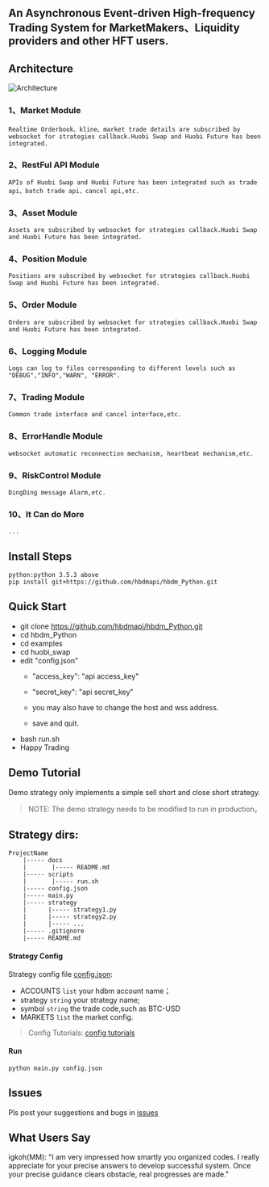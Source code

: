 

## An Asynchronous Event-driven High-frequency Trading System for MarketMakers、Liquidity providers and other HFT users.
## Architecture

![Architecture](https://raw.githubusercontent.com/hbdmapi/hbdm_Python/master/docs/framework.png)

   ### 1、Market Module
    Realtime Orderbook、kline、market trade details are subscribed by websocket for strategies callback.Huobi Swap and Huobi Future has been integrated.
   ### 2、RestFul API Module
    APIs of Huobi Swap and Huobi Future has been integrated such as trade api、batch trade api、cancel api,etc. 
   ### 3、Asset Module
    Assets are subscribed by websocket for strategies callback.Huobi Swap and Huobi Future has been integrated.
   ### 4、Position Module
    Positions are subscribed by websocket for strategies callback.Huobi Swap and Huobi Future has been integrated.
   ### 5、Order Module
    Orders are subscribed by websocket for strategies callback.Huobi Swap and Huobi Future has been integrated.
   ### 6、Logging Module
    Logs can log to files corresponding to different levels such as "DEBUG","INFO","WARN", "ERROR".
   ### 7、Trading Module
    Common trade interface and cancel interface,etc.
   ### 8、ErrorHandle Module
    websocket automatic reconnection mechanism, heartbeat mechanism,etc. 
   ### 9、RiskControl Module
    DingDing message Alarm,etc.
   ### 10、It Can do More
    ...
    
## Install Steps
    python:python 3.5.3 above
    pip install git+https://github.com/hbdmapi/hbdm_Python.git

## Quick Start
   - git clone https://github.com/hbdmapi/hbdm_Python.git
   - cd hbdm_Python 
   - cd examples
   - cd huobi_swap
   - edit "config.json"
     - "access_key": "api access_key"
     - "secret_key": "api secret_key"
     - you may also have to change the host and wss address.
        
     - save and quit.
   - bash run.sh
   - Happy Trading

## Demo Tutorial
Demo strategy only implements a simple sell short and close short strategy.

> NOTE: The demo strategy needs to be modified to run in production。


## Strategy dirs:
```text
ProjectName
    |----- docs
    |       |----- README.md
    |----- scripts
    |       |----- run.sh
    |----- config.json
    |----- main.py
    |----- strategy
    |      |----- strategy1.py
    |      |----- strategy2.py
    |      |----- ...
    |----- .gitignore
    |----- README.md
```

#### Strategy Config

Strategy config file [config.json](config.json):

- ACCOUNTS `list` your hdbm account name；
- strategy `string` your strategy name;
- symbol `string` the trade code,such as BTC-USD
- MARKETS `list` the market config.

> Config Tutorials: [config tutorials](/docs/config/README.md)


#### Run

```text
python main.py config.json
```

## Issues

Pls post your suggestions and bugs in [issues](https://github.com/hbdmapi/hbdm_Python/issues)

## What Users Say

igkoh(MM): "I am very impressed how smartly you organized codes.  I really appreciate for your precise answers to develop successful system. Once your precise guidance clears obstacle, real progresses are made."

